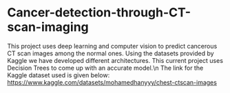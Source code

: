 # Cancer-detection-through-CT-scan-imaging
This project uses deep learning and computer vision to predict cancerous CT scan images among the normal ones. Using the datasets provided by Kaggle we have developed different architectures. This current project uses Decision Trees to come up with an accurate model.\n
The link for the Kaggle dataset used is given below: https://www.kaggle.com/datasets/mohamedhanyyy/chest-ctscan-images

